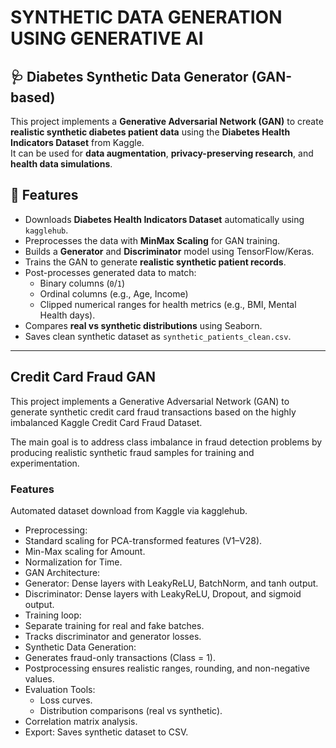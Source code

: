 # **SYNTHETIC DATA GENERATION USING GENERATIVE AI**
## 🩺 Diabetes Synthetic Data Generator (GAN-based)

This project implements a **Generative Adversarial Network (GAN)** to create **realistic synthetic diabetes patient data** using the **Diabetes Health Indicators Dataset** from Kaggle.  
It can be used for **data augmentation**, **privacy-preserving research**, and **health data simulations**.

## 📌 Features
- Downloads **Diabetes Health Indicators Dataset** automatically using `kagglehub`.
- Preprocesses the data with **MinMax Scaling** for GAN training.
- Builds a **Generator** and **Discriminator** model using TensorFlow/Keras.
- Trains the GAN to generate **realistic synthetic patient records**.
- Post-processes generated data to match:
  - Binary columns (`0`/`1`)
  - Ordinal columns (e.g., Age, Income)
  - Clipped numerical ranges for health metrics (e.g., BMI, Mental Health days).
- Compares **real vs synthetic distributions** using Seaborn.
- Saves clean synthetic dataset as `synthetic_patients_clean.csv`.
---
## Credit Card Fraud GAN
This project implements a Generative Adversarial Network (GAN) to generate synthetic credit card fraud transactions based on the highly imbalanced Kaggle Credit Card Fraud Dataset.

The main goal is to address class imbalance in fraud detection problems by producing realistic synthetic fraud samples for training and experimentation.

### Features
Automated dataset download from Kaggle via kagglehub.

- Preprocessing: 
 - Standard scaling for PCA-transformed features (V1–V28).
 - Min-Max scaling for Amount.
 - Normalization for Time.
- GAN Architecture:
 - Generator: Dense layers with LeakyReLU, BatchNorm, and tanh output.
 - Discriminator: Dense layers with LeakyReLU, Dropout, and sigmoid output.
- Training loop:
 - Separate training for real and fake batches.
 - Tracks discriminator and generator losses.
- Synthetic Data Generation:
 - Generates fraud-only transactions (Class = 1).
 - Postprocessing ensures realistic ranges, rounding, and non-negative values.
- Evaluation Tools:
  - Loss curves.
  - Distribution comparisons (real vs synthetic).
- Correlation matrix analysis.
- Export: Saves synthetic dataset to CSV.
